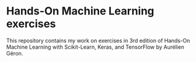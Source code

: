 # Hands-On Machine Learning exercises

This repository contains my work on exercises in 3rd edition of Hands-On Machine Learning with Scikit-Learn, Keras, and TensorFlow by Aurélien Géron.